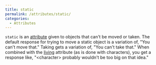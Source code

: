 ```yaml
---
title: static
permalink: /attributes/static/
categories: 
  - Attributes
---
```


`static` is an [attribute](attributes/) given to objects that
can't be moved or taken. The default response for trying to move a
static object is a variation of, "You can't move that." Taking gets a
variation of, "You can't take that." When combined with the
[living](attributes/living/) attribute (as is done with characters), you
get a response like, "&lt;character&gt; probably wouldn't be too big on that
idea."
